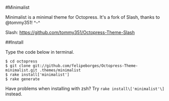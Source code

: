 #Minimalist

Minimalist is a minimal theme for Octopress. It's a fork of Slash, thanks to @tommy351! ^-^

Slash: https://github.com/tommy351/Octopress-Theme-Slash

##Install

Type the code below in terminal.

	$ cd octopress
	$ git clone git://github.com/felipeborges/Octopress-Theme-minimalist.git .themes/minimalist
	$ rake install['minimalist']
	$ rake generate

Have problems when installing with zsh? Try `rake install\['minimalist'\]` instead.